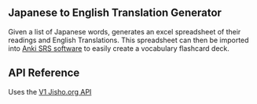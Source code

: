 ## Japanese to English Translation Generator

Given a list of Japanese words, generates an excel spreadsheet of their readings and English Translations.
This spreadsheet can then be imported into [Anki SRS software](https://apps.ankiweb.net/) to easily create a vocabulary flashcard deck.

## API Reference

Uses the [V1 Jisho.org API](http://jisho.org)

